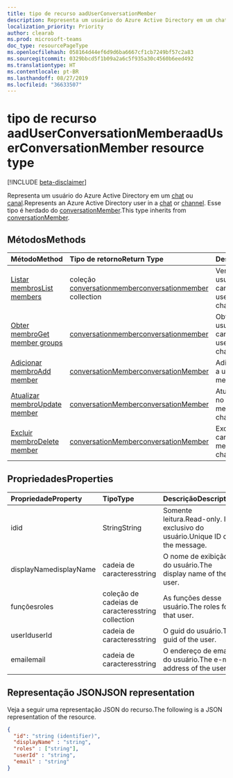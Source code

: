 ```yaml
---
title: tipo de recurso aadUserConversationMember
description: Representa um usuário do Azure Active Directory em um chat ou canal.
localization_priority: Priority
author: clearab
ms.prod: microsoft-teams
doc_type: resourcePageType
ms.openlocfilehash: 058164d44ef6d9d6ba6667cf1cb7249bf57c2a83
ms.sourcegitcommit: 0329bbcd5f1b09a2a6c5f935a30c4560b6eed492
ms.translationtype: HT
ms.contentlocale: pt-BR
ms.lasthandoff: 08/27/2019
ms.locfileid: "36633507"
---
```

# <a name="aaduserconversationmember-resource-type"></a><span data-ttu-id="ed6f0-103">tipo de recurso aadUserConversationMember</span><span class="sxs-lookup"><span data-stu-id="ed6f0-103">aadUserConversationMember resource type</span></span>

[!INCLUDE [beta-disclaimer](../../includes/beta-disclaimer.md)]

<span data-ttu-id="ed6f0-104">Representa um usuário do Azure Active Directory em um [chat](chat.md) ou [canal](channel.md).</span><span class="sxs-lookup"><span data-stu-id="ed6f0-104">Represents an Azure Active Directory user in a [chat](chat.md) or [channel](channel.md).</span></span> <span data-ttu-id="ed6f0-105">Esse tipo é herdado do [conversationMember](conversationmember.md).</span><span class="sxs-lookup"><span data-stu-id="ed6f0-105">This type inherits from [conversationMember](conversationmember.md).</span></span>

## <a name="methods"></a><span data-ttu-id="ed6f0-106">Métodos</span><span class="sxs-lookup"><span data-stu-id="ed6f0-106">Methods</span></span>

| <span data-ttu-id="ed6f0-107">Método</span><span class="sxs-lookup"><span data-stu-id="ed6f0-107">Method</span></span>       | <span data-ttu-id="ed6f0-108">Tipo de retorno</span><span class="sxs-lookup"><span data-stu-id="ed6f0-108">Return Type</span></span>  |<span data-ttu-id="ed6f0-109">Descrição</span><span class="sxs-lookup"><span data-stu-id="ed6f0-109">Description</span></span>|
|:---------------|:--------|:----------|
|[<span data-ttu-id="ed6f0-110">Listar membros</span><span class="sxs-lookup"><span data-stu-id="ed6f0-110">List members</span></span>](../api/conversationmember-list.md) | <span data-ttu-id="ed6f0-111">coleção [conversationmember](conversationmember.md)</span><span class="sxs-lookup"><span data-stu-id="ed6f0-111">[conversationmember](conversationmember.md) collection</span></span> | <span data-ttu-id="ed6f0-112">Ver a lista de todos os usuários no chat ou canal.</span><span class="sxs-lookup"><span data-stu-id="ed6f0-112">Get the list of all users in the chat or channel.</span></span>|
|[<span data-ttu-id="ed6f0-113">Obter membro</span><span class="sxs-lookup"><span data-stu-id="ed6f0-113">Get member groups</span></span>](../api/conversationmember-get.md) | [<span data-ttu-id="ed6f0-114">conversationmember</span><span class="sxs-lookup"><span data-stu-id="ed6f0-114">conversationmember</span></span>](conversationmember.md) | <span data-ttu-id="ed6f0-115">Obter um único usuário no chat ou canal.</span><span class="sxs-lookup"><span data-stu-id="ed6f0-115">Get a single user in the chat or channel.</span></span>|
|[<span data-ttu-id="ed6f0-116">Adicionar membro</span><span class="sxs-lookup"><span data-stu-id="ed6f0-116">Add member</span></span>](../api/conversationmember-add.md) | [<span data-ttu-id="ed6f0-117">conversationMember</span><span class="sxs-lookup"><span data-stu-id="ed6f0-117">conversationMember</span></span>](conversationmember.md)| <span data-ttu-id="ed6f0-118">Adicionar um membro a um canal.</span><span class="sxs-lookup"><span data-stu-id="ed6f0-118">Add a member to a class.</span></span>|
|[<span data-ttu-id="ed6f0-119">Atualizar membro</span><span class="sxs-lookup"><span data-stu-id="ed6f0-119">Update member</span></span>](../api/conversationmember-update.md) | [<span data-ttu-id="ed6f0-120">conversationMember</span><span class="sxs-lookup"><span data-stu-id="ed6f0-120">conversationMember</span></span>](conversationmember.md)| <span data-ttu-id="ed6f0-121">Atualizar um membro no canal.</span><span class="sxs-lookup"><span data-stu-id="ed6f0-121">Update a member in the channel.</span></span>|
|[<span data-ttu-id="ed6f0-122">Excluir membro</span><span class="sxs-lookup"><span data-stu-id="ed6f0-122">Delete member</span></span>](../api/conversationmember-delete.md) | [<span data-ttu-id="ed6f0-123">conversationMember</span><span class="sxs-lookup"><span data-stu-id="ed6f0-123">conversationMember</span></span>](conversationmember.md)| <span data-ttu-id="ed6f0-124">Excluir um membro do canal.</span><span class="sxs-lookup"><span data-stu-id="ed6f0-124">Delete a member from the channel.</span></span>|

## <a name="properties"></a><span data-ttu-id="ed6f0-125">Propriedades</span><span class="sxs-lookup"><span data-stu-id="ed6f0-125">Properties</span></span>

| <span data-ttu-id="ed6f0-126">Propriedade</span><span class="sxs-lookup"><span data-stu-id="ed6f0-126">Property</span></span>   | <span data-ttu-id="ed6f0-127">Tipo</span><span class="sxs-lookup"><span data-stu-id="ed6f0-127">Type</span></span> |<span data-ttu-id="ed6f0-128">Descrição</span><span class="sxs-lookup"><span data-stu-id="ed6f0-128">Description</span></span>|
|:---------------|:--------|:----------|
|<span data-ttu-id="ed6f0-129">id</span><span class="sxs-lookup"><span data-stu-id="ed6f0-129">id</span></span>|<span data-ttu-id="ed6f0-130">String</span><span class="sxs-lookup"><span data-stu-id="ed6f0-130">String</span></span>| <span data-ttu-id="ed6f0-131">Somente leitura.</span><span class="sxs-lookup"><span data-stu-id="ed6f0-131">Read-only.</span></span> <span data-ttu-id="ed6f0-132">ID exclusivo do usuário.</span><span class="sxs-lookup"><span data-stu-id="ed6f0-132">Unique ID of the message.</span></span>|
|<span data-ttu-id="ed6f0-133">displayName</span><span class="sxs-lookup"><span data-stu-id="ed6f0-133">displayName</span></span>| <span data-ttu-id="ed6f0-134">cadeia de caracteres</span><span class="sxs-lookup"><span data-stu-id="ed6f0-134">string</span></span> | <span data-ttu-id="ed6f0-135">O nome de exibição do usuário.</span><span class="sxs-lookup"><span data-stu-id="ed6f0-135">The display name of the user.</span></span> |
|<span data-ttu-id="ed6f0-136">funções</span><span class="sxs-lookup"><span data-stu-id="ed6f0-136">roles</span></span>| <span data-ttu-id="ed6f0-137">coleção de cadeias de caracteres</span><span class="sxs-lookup"><span data-stu-id="ed6f0-137">string collection</span></span> | <span data-ttu-id="ed6f0-138">As funções desse usuário.</span><span class="sxs-lookup"><span data-stu-id="ed6f0-138">The roles for that user.</span></span> |
|<span data-ttu-id="ed6f0-139">userId</span><span class="sxs-lookup"><span data-stu-id="ed6f0-139">userId</span></span>| <span data-ttu-id="ed6f0-140">cadeia de caracteres</span><span class="sxs-lookup"><span data-stu-id="ed6f0-140">string</span></span> | <span data-ttu-id="ed6f0-141">O guid do usuário.</span><span class="sxs-lookup"><span data-stu-id="ed6f0-141">The guid of the user.</span></span> |
|<span data-ttu-id="ed6f0-142">email</span><span class="sxs-lookup"><span data-stu-id="ed6f0-142">email</span></span>| <span data-ttu-id="ed6f0-143">cadeia de caracteres</span><span class="sxs-lookup"><span data-stu-id="ed6f0-143">string</span></span>  | <span data-ttu-id="ed6f0-144">O endereço de email do usuário.</span><span class="sxs-lookup"><span data-stu-id="ed6f0-144">The e-mail address of the user.</span></span> |

## <a name="json-representation"></a><span data-ttu-id="ed6f0-145">Representação JSON</span><span class="sxs-lookup"><span data-stu-id="ed6f0-145">JSON representation</span></span>

<span data-ttu-id="ed6f0-146">Veja a seguir uma representação JSON do recurso.</span><span class="sxs-lookup"><span data-stu-id="ed6f0-146">The following is a JSON representation of the resource.</span></span>

<!-- {
  "blockType": "resource",
  "baseType": "microsoft.graph.entity",
  "@odata.type": "microsoft.graph.aadUserConversationMember"
}-->

```json
{
  "id": "string (identifier)",
  "displayName" : "string",
  "roles" : ["string"],
  "userId" : "string",
  "email" : "string"
}

```

<!-- uuid: 8fcb5dbc-d5aa-4681-8e31-b001d5168d79
2015-10-25 14:57:30 UTC -->
<!--
{
  "type": "#page.annotation",
  "description": "aadUserConversationMember",
  "keywords": "",
  "section": "documentation",
  "tocPath": "",
  "suppressions": []
}
-->
